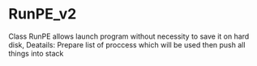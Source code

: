 # RunPE_v2
Class RunPE allows launch program without necessity to save it on hard disk,  Deatails: Prepare list of proccess which will be used then  push all  things into  stack 
